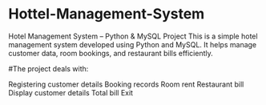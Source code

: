 # Hottel-Management-System
Hotel Management System – Python &amp; MySQL Project  This is a simple hotel management system developed using Python and MySQL. It helps manage customer data, room bookings, and restaurant bills efficiently.

#The project deals with:

Registering customer details
Booking records
Room rent
Restaurant bill
Display customer details
Total bill
Exit

